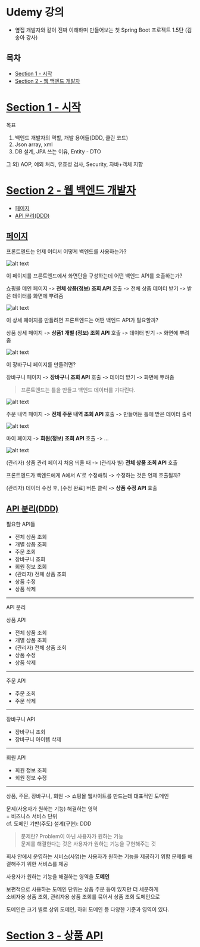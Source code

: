 # Udemy 강의

- 옆집 개발자와 같이 진짜 이해하며 만들어보는 첫 Spring Boot 프로젝트 1.5탄 (김송아 강사)

## 목차

- [Section 1 - 시작](#section-1---시작)
- [Section 2 - 웹 백엔드 개발자](#section-2---웹-백엔드-개발자)

# [Section 1 - 시작](#목차)

목표

1. 백엔드 개발자의 역할, 개발 용어들(DDD, 클린 코드)
2. Json array, xml
3. DB 설계, JPA 쓰는 이유, Entity - DTO

그 외) AOP, 예외 처리, 유효성 검사, Security, 자바+객체 지향

# [Section 2 - 웹 백엔드 개발자](#목차)

- [페이지](#페이지)
- [API 분리(DDD)](#api-분리ddd)

## [페이지](#section-2---웹-백엔드-개발자)

프론트엔드는 언제 어디서 어떻게 백엔드를 사용하는가?

![alt text](img/image-11.png)

이 페이지를 프론트엔드에서 화면단을 구성하는데 어떤 백엔드 API를 호출하는가?

쇼핑몰 메인 페이지 -> **전체 상품(정보) 조회 API** 호출 -> 전체 상품 데이터 받기 -> 받은 데이터를 화면에 뿌려줌

![alt text](img/image-12.png)

이 상세 페이지를 만들려면 프론트엔드는 어떤 백엔드 API가 필요할까?

상품 상세 페이지 -> **상품1 개별 (정보) 조회 API** 호출 -> 데이터 받기 -> 화면에 뿌려줌

![alt text](img/image-13.png)

이 장바구니 페이지를 만들려면?

장바구니 페이지 -> **장바구니 조회 API** 호출 -> 데이터 받기 -> 화면에 뿌려줌

> 프론트엔드는 틀을 만들고 백엔드 데이터를 기다린다.

![alt text](img/image-14.png)

주문 내역 페이지 -> **전체 주문 내역 조회 API** 호출 -> 만들어둔 틀에 받은 데이터 출력

![alt text](img/image-15.png)

마이 페이지 -> **회원(정보) 조회 API** 호출 -> ...

![alt text](img/image-16.png)

(관리자) 상품 관리 페이지 처음 띄울 때 -> (관리자 별) **전체 상품 조회 API** 호출

프론트엔드가 백엔드에게 A에서 A`로 수정해줘 -> 수정하는 것은 언제 호출될까?

(관리자) 데이터 수정 후, [수정 완료] 버튼 클릭 -> **상품 수정 API** 호출

## [API 분리(DDD)](#section-2---웹-백엔드-개발자)

필요한 API들

- 전체 상품 조회
- 개별 상품 조회
- 주문 조회
- 장바구니 조회
- 회원 정보 조회
- (관리자) 전체 상품 조회
- 상품 수정
- 상품 삭제

---

API 분리

상품 API

- 전체 상품 조회
- 개별 상품 조회
- (관리자) 전체 상품 조회
- 상품 수정
- 상품 삭제

---

주문 API

- 주문 조회
- 주문 삭제

---

장바구니 API

- 장바구니 조회
- 장바구니 아이템 삭제

---

회원 API

- 회원 정보 조회
- 회원 정보 수정

---

상품, 주문, 장바구니, 회원
-> 쇼핑몰 웹사이트를 만드는데 대표적인 도메인

문제(사용자가 원하는 기능) 해결하는 영역  
= 비즈니스 서비스 단위  
cf. 도메인 기반(주도) 설계(구현): DDD

> 문제란? Problem이 아닌 사용자가 원하는 기능  
> 문제를 해결한다는 것은 사용자가 원하는 기능을 구현해주는 것

회사 안에서 운영하는 서비스(사업)는 사용자가 원하는 기능을 제공하기 위함
문제를 해결해주기 위한 서비스를 제공

사용자가 원하는 기능을 해결하는 영역을 **도메인**

보편적으로 사용하는 도메인 단위는 상품 주문 등이 있지만 더 세분하게  
소비자용 상품 조회, 관리자용 상품 조회를 묶어서 상품 조회 도메인으로

도메인은 크기 별로 상위 도메인, 하위 도메인 등 다양한 기준과 영역이 있다.

# [Section 3 - 상품 API](#목차)
